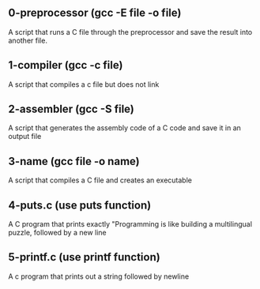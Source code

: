 ## 0-preprocessor (gcc -E file -o file)
A script that runs a C file through the preprocessor and save the result into another file.
## 1-compiler (gcc -c file)
A script that compiles a c file but does not link
## 2-assembler (gcc -S file)
A script that generates the assembly code of a C code and save it in an output file
## 3-name (gcc file -o name)
A script that compiles a C file and creates an executable
## 4-puts.c (use puts function)
A C program that prints exactly "Programming is like building a multilingual puzzle, followed by a new line
## 5-printf.c (use printf function)
A c program that prints out a string followed by newline
